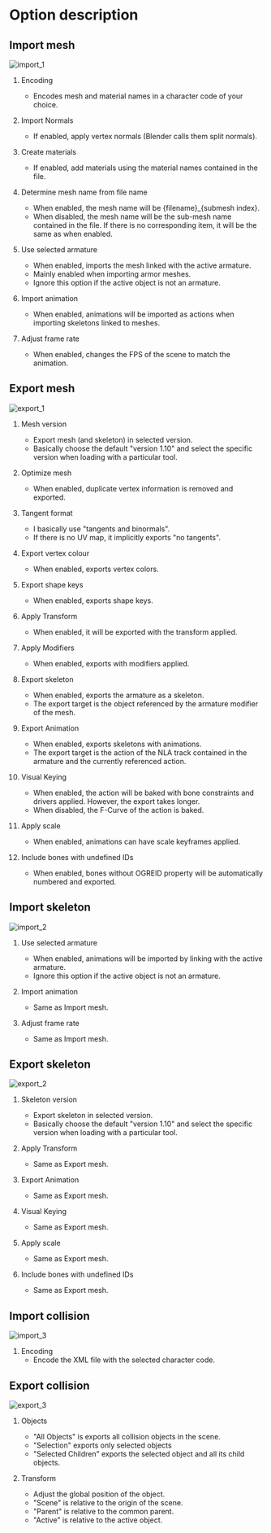 # Option description

## Import mesh
![import_1](image/option_import_mesh.png)

1. Encoding
    - Encodes mesh and material names in a character code of your choice.

1. Import Normals
    - If enabled, apply vertex normals (Blender calls them split normals).

1. Create materials
    - If enabled, add materials using the material names contained in the file.

1. Determine mesh name from file name
    - When enabled, the mesh name will be {filename}_{submesh index}.
    - When disabled, the mesh name will be the sub-mesh name contained in the file. If there is no corresponding item, it will be the same as when enabled.

1. Use selected armature
    - When enabled, imports the mesh linked with the active armature.
    - Mainly enabled when importing armor meshes.
    - Ignore this option if the active object is not an armature.

1. Import animation
    - When enabled, animations will be imported as actions when importing skeletons linked to meshes.

1. Adjust frame rate
    - When enabled, changes the FPS of the scene to match the animation.


## Export mesh
![export_1](image/option_export_mesh.png)

1. Mesh version
    - Export mesh (and skeleton) in selected version.
    - Basically choose the default "version 1.10" and select the specific version when loading with a particular tool.

1. Optimize mesh
    - When enabled, duplicate vertex information is removed and exported.

1. Tangent format
    - I basically use "tangents and binormals".
    - If there is no UV map, it implicitly exports "no tangents".

1. Export vertex colour
    - When enabled, exports vertex colors.

1. Export shape keys
    - When enabled, exports shape keys.

1. Apply Transform
    - When enabled, it will be exported with the transform applied.

1. Apply Modifiers
    - When enabled, exports with modifiers applied.

1. Export skeleton
    - When enabled, exports the armature as a skeleton.
    - The export target is the object referenced by the armature modifier of the mesh.

1. Export Animation
    - When enabled, exports skeletons with animations.
    - The export target is the action of the NLA track contained in the armature and the currently referenced action.

1. Visual Keying
    - When enabled, the action will be baked with bone constraints and drivers applied. However, the export takes longer.
    - When disabled, the F-Curve of the action is baked.

1. Apply scale
    - When enabled, animations can have scale keyframes applied.

1. Include bones with undefined IDs
    - When enabled, bones without OGREID property will be automatically numbered and exported.


## Import skeleton
![import_2](image/option_import_skeleton.png)

1. Use selected armature
    - When enabled, animations will be imported by linking with the active armature.
    - Ignore this option if the active object is not an armature.

1. Import animation
    - Same as Import mesh.

1. Adjust frame rate
    - Same as Import mesh.


## Export skeleton
![export_2](image/option_export_skeleton.png)

1. Skeleton version
    - Export skeleton in selected version.
    - Basically choose the default "version 1.10" and select the specific version when loading with a particular tool.

1. Apply Transform
    - Same as Export mesh.

1. Export Animation
    - Same as Export mesh.

1. Visual Keying
    - Same as Export mesh.

1. Apply scale
    - Same as Export mesh.

1. Include bones with undefined IDs
    - Same as Export mesh.


## Import collision
![import_3](image/option_import_physx.png)

1. Encoding
    - Encode the XML file with the selected character code.


## Export collision
![export_3](image/option_export_physx.png)

1. Objects
    - "All Objects" is exports all collision objects in the scene.
    - "Selection" exports only selected objects
    - "Selected Children" exports the selected object and all its child objects.

1. Transform
    -  Adjust the global position of the object.
    - "Scene" is relative to the origin of the scene.
    - "Parent" is relative to the common parent.
    - "Active" is relative to the active object.

